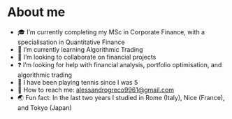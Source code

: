 # About me

- 🎓 I’m currently completing my MSc in Corporate Finance, with a specialisation in Quantitative Finance  
- 🤖 I’m currently learning Algorithmic Trading 
- 🙏 I’m looking to collaborate on financial projects 
- ❓ I’m looking for help with financial analysis, portfolio optimisation, and algorithmic trading
- 🎾 I have been playing tennis since I was 5
- 📧 How to reach me: alessandrogreco9961@gmail.com
- 🌏 Fun fact: In the last two years I studied in Rome (Italy), Nice (France), and Tokyo (Japan)
